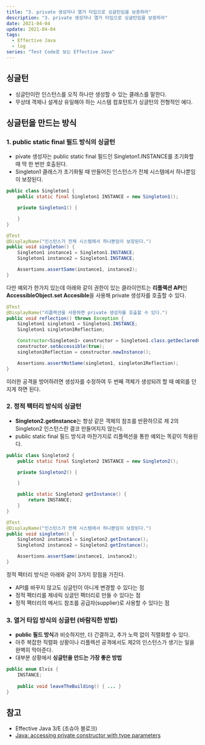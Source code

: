 ```yaml
---
title: "3. private 생성자나 열거 타입으로 싱글턴임을 보증하라"
description: "3. private 생성자나 열거 타입으로 싱글턴임을 보증하라"
date: 2021-04-04
update: 2021-04-04
tags:
  - Effective Java
  - log
series: "Test Code로 보는 Effective Java"
---
```


## 싱글턴

- 싱글턴이란 인스턴스를 오직 하나만 생성할 수 있는 클래스를 말한다.
- 무상태 객체나 설계상 유일해야 하는 시스템 컴포턴트가 싱글턴의 전형적인 예다.

## 싱글턴을 만드는 방식

### 1. public static final 필드 방식의 싱글턴

- pivate 생성자는 public static final 필드인 Singleton1.INSTANCE를 초기화할 때 딱 한 번만 호출된다.
- Singleton1 클래스가 초기화될 때 만들어진 인스턴스가 전체 시스템에서 하나뿐임이 보장된다.

```java
public class Singleton1 {
    public static final Singleton1 INSTANCE = new Singleton1();

    private Singleton1() {

    }
}
```

```java
@Test
@DisplayName("인스턴스가 전체 시스템에서 하나뿐임이 보장된다.")
public void singleton() {
    Singleton1 instance1 = Singleton1.INSTANCE;
    Singleton1 instance2 = Singleton1.INSTANCE;

    Assertions.assertSame(instance1, instance2);
}
```

다만 예외가 한가지 있는데 아래와 같이 권한이 있는 클라이언트는 **리플렉션 API**인 **AccessibleObject.set Accesible**을 사용해 private 생성자를 호출할 수 있다.

```java
@Test
@DisplayName("리플렉션을 사용하면 private 생성자를 호출할 수 있다.")
public void reflection() throws Exception {
    Singleton1 singleton1 = Singleton1.INSTANCE;
    Singleton1 singleton1Reflection;

    Constructor<Singleton1> constructor = Singleton1.class.getDeclaredConstructor();
    constructor.setAccessible(true);
    singleton1Reflection = constructor.newInstance();

    Assertions.assertNotSame(singleton1, singleton1Reflection);
}
```

이러한 공격을 방어하려면 생성자를 수정하여 두 번째 객체가 생성되려 할 때 예외를 던지게 하면 된다.

### 2. 정적 팩터리 방식의 싱글턴

- **Singleton2.getInstance**는 항상 같은 객체의 참조를 반환하므로 제 2의 Singleton2 인스턴스란 결코 만들어지지 않는다.
- public static final 필드 방식과 마찬가지로 리플렉션을 통한 예외는 똑같이 적용된다.

```java
public class Singleton2 {
    public static final Singleton2 INSTANCE = new Singleton2();

    private Singleton2() {

    }

    public static Singleton2 getInstance() {
        return INSTANCE;
    }
}
```

```java
@Test
@DisplayName("인스턴스가 전체 시스템에서 하나뿐임이 보장된다.")
public void singleton() {
    Singleton2 instance1 = Singleton2.getInstance();
    Singleton2 instance2 = Singleton2.getInstance();

    Assertions.assertSame(instance1, instance2);
}
```

정적 팩터리 방식은 아래와 같이 3가지 장점을 가진다.

- API를 바꾸지 않고도 싱글턴이 아니게 변경할 수 있다는 점
- 정적 팩터리를 제네릭 싱글턴 팩터리로 만들 수 있다는 점
- 정적 팩터리의 메서드 참조를 공급자(supplier)로 사용할 수 있다는 점

### 3. 열거 타입 방식의 싱글턴 (바람직한 방법)

- **public 필드 방식**과 비슷하지만, 더 간결하고, 추가 노력 없이 직렬화할 수 있다.
- 아주 복잡한 직렬화 상황이나 리플렉션 공격에서도 제2의 인스턴스가 생기는 일을 완벽히 막아준다.
- 대부분 상황에서 **싱글턴을 만드는 가장 좋은 방법**

```java
public enum Elvis {
	INSTANCE;
	
	public void leaveTheBuilding() { ... }
}
```

## 참고

- Effective Java 3/E (조슈아 블로크)
- [Java: accessing private constructor with type parameters](https://stackoverflow.com/questions/5629706/java-accessing-private-constructor-with-type-parameters)